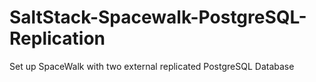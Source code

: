 # SaltStack-Spacewalk-PostgreSQL-Replication
Set up SpaceWalk with two external replicated PostgreSQL Database
